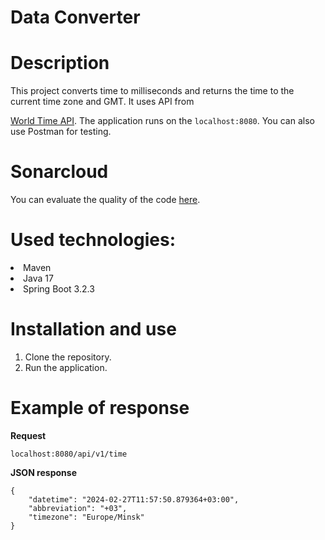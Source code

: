 <h1> Data Converter </h1>
<h1> Description</h1>
  This project converts time to milliseconds and returns the time to the current time zone and GMT. It uses API from 
  
  [World Time API](https://worldtimeapi.org/). The application runs on the 
  `localhost:8080`. You can also use Postman for testing.
<h1> Sonarcloud </h1>

You can evaluate the quality of the code 
[here](https://sonarcloud.io/summary/new_code?id=AlnaSher_TimeConverter).
  
<h1> Used technologies: </h1>
<li>Maven</li>
<li>Java 17</li>
<li>Spring Boot 3.2.3</li>
<h1> Installation and use </h1>

  1. Clone the repository. 
  2. Run the application. 
<h1>Example of response</h1>

**Request**

`localhost:8080/api/v1/time`

**JSON response**

```
{
    "datetime": "2024-02-27T11:57:50.879364+03:00",
    "abbreviation": "+03",
    "timezone": "Europe/Minsk"
}
```
